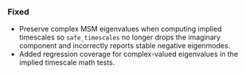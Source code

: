 ### Fixed
- Preserve complex MSM eigenvalues when computing implied timescales so `safe_timescales` no longer drops the imaginary
  component and incorrectly reports stable negative eigenmodes.
- Added regression coverage for complex-valued eigenvalues in the implied timescale math tests.
